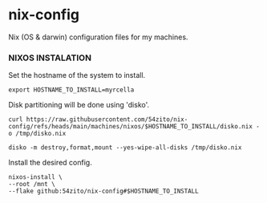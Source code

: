 # nix-config
Nix (OS &amp; darwin) configuration files for my machines.

### NIXOS INSTALATION

Set the hostname of the system to install.
```
export HOSTNAME_TO_INSTALL=myrcella
```

Disk partitioning will be done using 'disko'.
```
curl https://raw.githubusercontent.com/54zito/nix-config/refs/heads/main/machines/nixos/$HOSTNAME_TO_INSTALL/disko.nix -o /tmp/disko.nix

disko -m destroy,format,mount --yes-wipe-all-disks /tmp/disko.nix
```
Install the desired config.
```
nixos-install \
--root /mnt \
--flake github:54zito/nix-config#$HOSTNAME_TO_INSTALL
```
